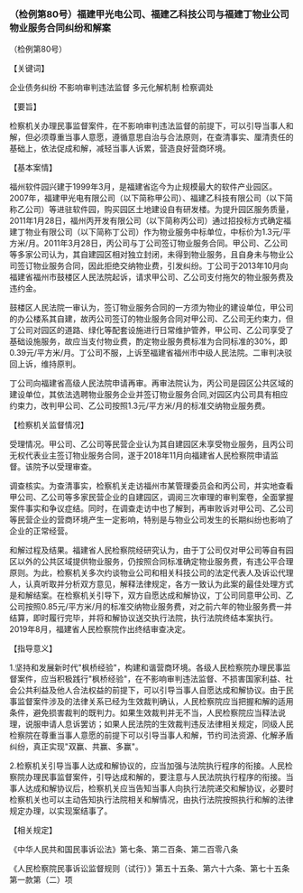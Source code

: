### （检例第80号）福建甲光电公司、福建乙科技公司与福建丁物业公司物业服务合同纠纷和解案
（检例第80号）

【关键词】

企业债务纠纷 不影响审判违法监督 多元化解机制 检察调处

【要旨】

检察机关办理民事监督案件，在不影响审判违法监督的前提下，可以引导当事人和解，但必须尊重当事人意愿，遵循意思自治与合法原则，在查清事实、厘清责任的基础上，依法促成和解，减轻当事人诉累，营造良好营商环境。

【基本案情】

福州软件园兴建于1999年3月，是福建省迄今为止规模最大的软件产业园区。2007年，福建甲光电有限公司（以下简称甲公司）、福建乙科技有限公司（以下简称乙公司）等进驻软件园，购买园区土地建设自有研发楼。为提升园区服务质量，2011年1月28日，福州丙开发有限公司（以下简称丙公司）通过招投标方式确定福建丁物业有限公司（以下简称丁公司）作为物业服务中标单位，中标价为1.3元/平方米/月。2011年3月28日，丙公司与丁公司签订物业服务合同。甲公司、乙公司等多家公司认为，其自建园区相对独立封闭，未得到物业服务，且自身未与物业公司签订物业服务合同，因此拒绝交纳物业费，引发纠纷。丁公司于2013年10月向福建省福州市鼓楼区人民法院起诉，请求甲公司、乙公司支付拖欠的物业服务费及违约金。

鼓楼区人民法院一审认为，签订物业服务合同的一方须为物业的建设单位，甲公司的办公楼系其自建，故丙公司签订的物业服务合同对甲公司、乙公司无约束力，但丁公司对园区的道路、绿化等配套设施进行日常维护管养，甲公司、乙公司享受了基础设施服务，故应当支付物业费，酌定物业服务费标准为合同标准的30%，即0.39元/平方米/月。丁公司不服，上诉至福建省福州市中级人民法院。二审判决驳回上诉，维持原判。

丁公司向福建省高级人民法院申请再审。再审法院认为，丙公司是园区公共区域的建设单位，其依法选聘物业服务企业并签订物业服务合同,对园区内公司具有相应约束力，改判甲公司、乙公司按照1.3元/平方米/月的标准交纳物业服务费。

【检察机关监督情况】

受理情况。甲公司、乙公司等民营企业认为其自建园区未享受物业服务，且丙公司无权代表业主签订物业服务合同，遂于2018年11月向福建省人民检察院申请监督。该院予以受理审查。

调查核实。为查清事实，检察机关走访福州市某管理委员会和丙公司，并实地查看甲公司、乙公司等多家民营企业的自建园区，调阅三次审理的审判案卷，全面掌握案件事实和争议症结。同时，在调查走访中也了解到，再审败诉对甲公司、乙公司等民营企业的营商环境产生一定影响，特别是与物业公司发生的长期纠纷也影响了企业的正常经营。

和解过程及结果。福建省人民检察院经研究认为，由于丁公司仅对甲公司等自有园区以外的公共区域提供物业服务，仍按照合同标准确定物业服务费，有违公平合理原则。为此，检察机关多次约谈物业公司和相关科技公司的法定代表人及诉讼代理人，认真听取并分析双方意见，解释法律规定，各方一致认为此案的最佳处理方式是和解结案。在检察机关引导下，双方自愿达成和解协议，丁公司同意甲公司、乙公司按照0.85元/平方米/月的标准交纳物业服务费，对之前六年的物业服务费一并结算，即时履行完毕，并将和解协议送交执行法院，执行法院终结本案执行。2019年8月，福建省人民检察院作出终结审查决定。

【指导意义】

1.坚持和发展新时代"枫桥经验"，构建和谐营商环境。各级人民检察院办理民事监督案件，应当积极践行"枫桥经验"，在不影响审判违法监督、不损害国家利益、社会公共利益及他人合法权益的前提下，可以引导当事人自愿达成和解协议。由于民事监督案件涉及的法律关系已经为生效裁判确认，人民检察院应当把握和解的适用条件，避免损害裁判的既判力。如果生效裁判并无不当，人民检察院应当释法说理，说服申请人息诉罢访；如果人民法院的生效裁判违反法律相关规定，同级人民检察院在尊重当事人意愿的前提下可以引导当事人和解，节约司法资源、化解矛盾纠纷，真正实现"双赢、共赢、多赢"。

2.检察机关引导当事人达成和解协议的，应当加强与法院执行程序的衔接。人民检察院办理民事监督案件，引导达成和解的，要注意与人民法院执行程序的衔接。当事人达成和解协议后，检察机关应当告知当事人向执行法院递交和解协议，必要时检察机关也可以主动告知执行法院相关和解情况，由执行法院按照执行和解的法律规定办理，以实现案结事了。

【相关规定】

《中华人民共和国民事诉讼法》第七条、第二百条、第二百零八条

《人民检察院民事诉讼监督规则（试行）》第五十五条、第六十六条、第七十五条第一款第（二）项
